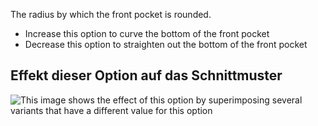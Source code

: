 The radius by which the front pocket is rounded.

- Increase this option to curve the bottom of the front pocket
- Decrease this option to straighten out the bottom of the front pocket

## Effekt dieser Option auf das Schnittmuster

![This image shows the effect of this option by superimposing several variants that have a different value for this option](jaeger_frontpocketradius_sample.svg "Effect of this option on the pattern")

